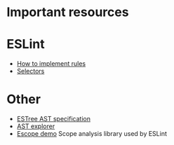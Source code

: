 Important resources
===

# ESLint
* [How to implement rules](https://eslint.org/docs/developer-guide/working-with-rules)
* [Selectors](https://eslint.org/docs/developer-guide/selectors)

# Other
* [ESTree AST specification](https://github.com/estree/estree)
* [AST explorer](https://astexplorer.net/)
* [Escope demo](http://mazurov.github.io/escope-demo/)
  Scope analysis library used by ESLint
